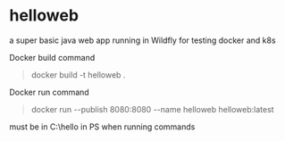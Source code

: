 # helloweb
a super basic java web app running in Wildfly for testing docker and k8s


Docker build command
> docker build -t helloweb .

Docker run command
> docker run --publish 8080:8080 --name helloweb helloweb:latest

must be in C:\hello in PS when running commands
